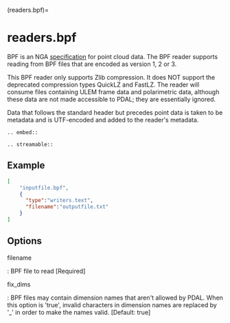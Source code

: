 (readers.bpf)=

# readers.bpf

BPF is an NGA [specification](https://nsgreg.nga.mil/doc/view?i=4220&month=8&day=30&year=2016) for point cloud data.  The BPF reader supports
reading from BPF files that are encoded as version 1, 2 or 3.

This BPF reader only supports Zlib compression.  It does NOT support the
deprecated compression types QuickLZ and FastLZ.  The reader will consume files
containing ULEM frame data and polarimetric data, although these data are not
made accessible to PDAL; they are essentially ignored.

Data that follows the standard header but precedes point data is taken to
be metadata and is UTF-encoded and added to the reader's metadata.

```{eval-rst}
.. embed::
```

```{eval-rst}
.. streamable::
```

## Example

```json
[
    "inputfile.bpf",
    {
      "type":"writers.text",
      "filename":"outputfile.txt"
    }
]
```

## Options

filename

: BPF file to read \[Required\]

fix_dims

: BPF files may contain dimension names that aren't allowed by PDAL. When this
  option is 'true', invalid characters in dimension names are replaced by '\_' in
  order to make the names valid.
  \[Default: true\]

```{include} reader_opts.md
```
